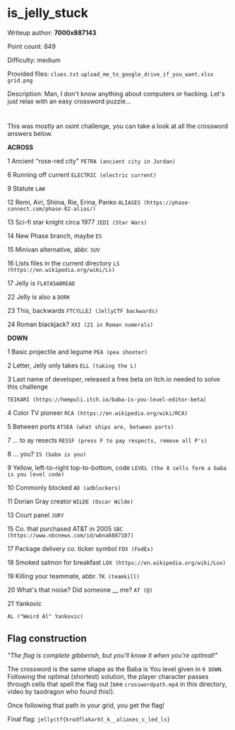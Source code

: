 # is_jelly_stuck
Writeup author: **7000x887143**

Point count: 849

Difficulty: medium

Provided files: `clues.txt` `upload_me_to_google_drive_if_you_want.xlsx` `grid.png`

Description: Man, I don't know anything about computers or hacking. Let's just relax with an easy crossword puzzle...
# 

This was mostly an osint challenge, you can take a look at all the crossword answers below.

**ACROSS**

1	Ancient "rose-red city"
`PETRA (ancient city in Jordan)`

6	Running off current
`ELECTRIC (electric current)`

9	Statute
`LAW`

12	Remi, Airi, Shiina, Rie, Erina, Panko
`ALIASES (https://phase-connect.com/phase-02-alias/)`

13	Sci-fi star knight circa 1977
`JEDI (Star Wars)`

14	New Phase branch, maybe
`ES`

15	Minivan alternative, abbr.
`SUV`

16	Lists files in the current directory
`LS (https://en.wikipedia.org/wiki/Ls)`

17	Jelly is
`FLATASABREAD`

22	Jelly is also a
`DORK`

23	This, backwards
`FTCYLLEJ (JellyCTF backwards)`

24	Roman blackjack?
`XXI (21 in Roman numerals)`

**DOWN**

1	Basic projectile and legume
`PEA (pea shooter)`

2	Letter, Jelly only takes
`ELL (taking the L)`

3	Last name of developer, released a free beta on itch.io needed to solve this challenge

`TEIKARI (https://hempuli.itch.io/baba-is-you-level-editor-beta)`

4	Color TV pioneer
`RCA (https://en.wikipedia.org/wiki/RCA)`

5	Between ports
`ATSEA (what ships are, between ports)`

7	... to ay resects
`RESSF (press F to pay respects, remove all P's)`

8	... you?
`IS (baba is you)`

9	Yellow, left-to-right top-to-bottom, code
`LEVEL (the 8 cells form a baba is you level code)`

10	Commonly blocked
`AD (adblockers)`

11	Dorian Gray creator
`WILDE (Oscar Wilde)`

13	Court panel
`JURY`

15	Co. that purchased AT&T in 2005
`SBC (https://www.nbcnews.com/id/wbna6887107)`

17	Package delivery co. ticker symbol
`FDX (FedEx)`

18	Smoked salmon for breakfast
`LOX (https://en.wikipedia.org/wiki/Lox)`

19	Killing your teammate, abbr.
`TK (teamkill)`

20	What's that noise? Did someone __ me?
`AT (@)`

21	Yankovic

`AL ("Weird Al" Yankovic)`

## Flag construction
*"The flag is complete gibberish, but you'll know it when you're optimal!"*

The crossword is the same shape as the Baba is You level given in `9 DOWN`. Following the optimal (shortest) solution, the player character passes through cells that spell the flag out (see `crosswordpath.mp4` in this directory, video by taodragon who found this!).

Once following that path in your grid, you get the flag!

Final flag: `jellyctf{krodflakarkt_k__aliases_c_led_ls}`
